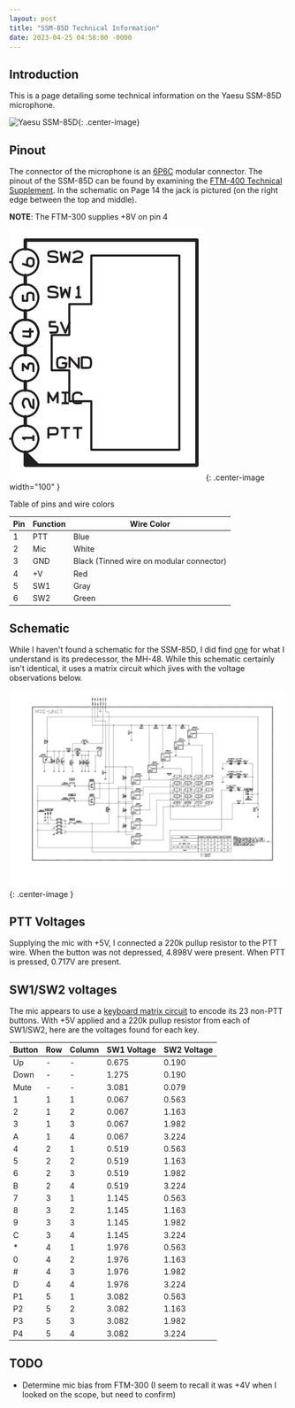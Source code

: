 ```yaml
---
layout: post
title: "SSM-85D Technical Information"
date: 2023-04-25 04:58:00 -0000
---
```

<style type="text/css">
.center-image
{
    margin: 0 auto;
    display: block;
}
</style>

## Introduction
This is a page detailing some technical information on the Yaesu SSM-85D microphone.

![Yaesu SSM-85D](https://www.yaesu.com/AccessoryImages/SSM-85D.jpg "SSM-85D"){: .center-image}

## Pinout
The connector of the microphone is an [6P6C](https://en.wikipedia.org/wiki/Modular_connector#6P6C) modular connector. The pinout of the SSM-85D can be found by examining the [FTM-400 Technical Supplement](https://www.repeater-builder.com/yvs/pdfs/yaesu-ftm-400dr-de-xdr-xde-technical-supplement.pdf). In the schematic on Page 14 the jack is pictured (on the right edge between the top and middle).

**NOTE**: The FTM-300 supplies +8V on pin 4


![SSM-85D Pinout](/assets/SSM-85D-Pinout.png "SSM-85D Pinout"){: .center-image width="100" }

Table of pins and wire colors

| Pin | Function | Wire Color |
|-----|----------|------------|
| 1   | PTT      | Blue |
| 2   | Mic      | White |
| 3   | GND      | Black (Tinned wire on modular connector) |
| 4   | +V       | Red |
| 5   | SW1      | Gray|
| 6   | SW2      | Green |


## Schematic
While I haven't found a schematic for the SSM-85D, I did find [one](https://www.facebook.com/groups/ftm300d/posts/856903654884606/) for what I understand is its predecessor, the MH-48. While this schematic certainly isn't identical, it uses a matrix circuit which jives with the voltage observations below.

![MH-48 Schematic](/assets/MH-48-Schematic.jpg "MH-48 Schematic"){: .center-image }

## PTT Voltages
Supplying the mic with +5V, I connected a 220k pullup resistor to the PTT wire. When the button was not depressed, 4.898V were present. When PTT is pressed, 0.717V are present.

## SW1/SW2 voltages
The mic appears to use a [keyboard matrix circuit](https://en.wikipedia.org/wiki/Keyboard_matrix_circuit) to encode its 23 non-PTT buttons. With +5V applied and a 220k pullup resistor from each of SW1/SW2, here are the voltages found for each key.

| Button | Row | Column | SW1 Voltage | SW2 Voltage |
|--------|-----|--------|-------------|-------------|
| Up | - | - | 0.675 | 0.190 |
| Down | - | - | 1.275 | 0.190 |
| Mute | - | - | 3.081 | 0.079 |
| 1 | 1 | 1 | 0.067 | 0.563 |
| 2 | 1 | 2 | 0.067 | 1.163 |
| 3 | 1 | 3 | 0.067 | 1.982 |
| A | 1 | 4 | 0.067 | 3.224 |
| 4 | 2 | 1 | 0.519 | 0.563 |
| 5 | 2 | 2 | 0.519 | 1.163 |
| 6 | 2 | 3 | 0.519 | 1.982 |
| B | 2 | 4 | 0.519 | 3.224 |
| 7 | 3 | 1 | 1.145 | 0.563 |
| 8 | 3 | 2 | 1.145 | 1.163 |
| 9 | 3 | 3 | 1.145 | 1.982 |
| C | 3 | 4 | 1.145 | 3.224 |
| * | 4 | 1 | 1.976 | 0.563 |
| 0 | 4 | 2 | 1.976 | 1.163 |
| # | 4 | 3 | 1.976 | 1.982 |
| D | 4 | 4 | 1.976 | 3.224 |
| P1 | 5 | 1 | 3.082 | 0.563 |
| P2 | 5 | 2 | 3.082 | 1.163 |
| P3 | 5 | 3 | 3.082 | 1.982 |
| P4 | 5 | 4 | 3.082 | 3.224 |

## TODO

   * Determine mic bias from FTM-300 (I seem to recall it was +4V when I looked on the scope, but need to confirm)
